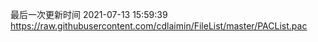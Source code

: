 最后一次更新时间 2021-07-13 15:59:39
https://raw.githubusercontent.com/cdlaimin/FileList/master/PACList.pac

